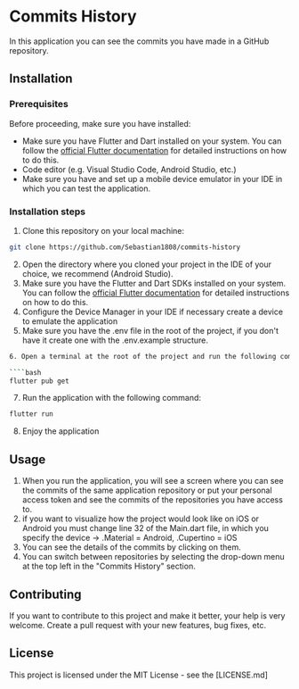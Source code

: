 # Commits History

In this application you can see the commits you have made in a GitHub repository.

## Installation

### Prerequisites

Before proceeding, make sure you have installed:

- Make sure you have Flutter and Dart installed on your system. You can follow the [official Flutter documentation](https://flutter.dev/docs/get-started/install) for detailed instructions on how to do this.
- Code editor (e.g. Visual Studio Code, Android Studio, etc.)
- Make sure you have and set up a mobile device emulator in your IDE in which you can test the application.
### Installation steps

1. Clone this repository on your local machine:

````bash
git clone https://github.com/Sebastian1808/commits-history
````
2. Open the directory where you cloned your project in the IDE of your choice, we recommend (Android Studio).
3. Make sure you have the Flutter and Dart SDKs installed on your system. You can follow the [official Flutter documentation](https://flutter.dev/docs/get-started/install) for detailed instructions on how to do this.
4. Configure the Device Manager in your IDE if necessary create a device to emulate the application
5. Make sure you have the .env file in the root of the project, if you don't have it create one with the .env.example structure.

````bash
6. Open a terminal at the root of the project and run the following command to obtain the necessary dependencies:

````bash
flutter pub get
````
7. Run the application with the following command:

````bash
flutter run
````
8. Enjoy the application
## Usage

1. When you run the application, you will see a screen where you can see the commits of the same application repository or put your personal access token and see the commits of the repositories you have access to.
2. if you want to visualize how the project would look like on iOS or Android you must change line 32 of the Main.dart file, in which you specify the device -> .Material = Android, .Cupertino = iOS
3. You can see the details of the commits by clicking on them.
4. You can switch between repositories by selecting the drop-down menu at the top left in the "Commits History" section.

## Contributing

If you want to contribute to this project and make it better, your help is very welcome. Create a pull request with your new features, bug fixes, etc.

## License

This project is licensed under the MIT License - see the [LICENSE.md]
